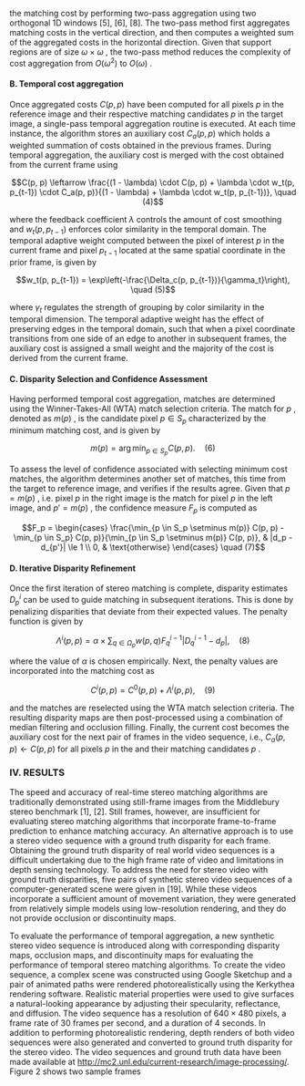 the matching cost by performing two-pass aggregation using two orthogonal 1D windows [5], [6], [8]. The two-pass method first aggregates matching costs in the vertical direction, and then computes a weighted sum of the aggregated costs in the horizontal direction. Given that support regions are of size  $\omega \times \omega$ , the two-pass method reduces the complexity of cost aggregation from  $O(\omega^2)$  to  $O(\omega)$ .

#### B. Temporal cost aggregation

Once aggregated costs  $C(p, p)$  have been computed for all pixels  $p$  in the reference image and their respective matching candidates  $p$  in the target image, a single-pass temporal aggregation routine is executed. At each time instance, the algorithm stores an auxiliary cost  $C_a(p, p)$  which holds a weighted summation of costs obtained in the previous frames. During temporal aggregation, the auxiliary cost is merged with the cost obtained from the current frame using

$$C(p, p) \leftarrow \frac{(1 - \lambda) \cdot C(p, p) + \lambda \cdot w_t(p, p_{t-1}) \cdot C_a(p, p)}{(1 - \lambda) + \lambda \cdot w_t(p, p_{t-1})}, \quad (4)$$

where the feedback coefficient  $\lambda$  controls the amount of cost smoothing and  $w_t(p, p_{t-1})$  enforces color similarity in the temporal domain. The temporal adaptive weight computed between the pixel of interest  $p$  in the current frame and pixel  $p_{t-1}$  located at the same spatial coordinate in the prior frame, is given by

$$w_t(p, p_{t-1}) = \exp\left(-\frac{\Delta_c(p, p_{t-1})}{\gamma_t}\right), \quad (5)$$

where  $\gamma_t$  regulates the strength of grouping by color similarity in the temporal dimension. The temporal adaptive weight has the effect of preserving edges in the temporal domain, such that when a pixel coordinate transitions from one side of an edge to another in subsequent frames, the auxiliary cost is assigned a small weight and the majority of the cost is derived from the current frame.

#### C. Disparity Selection and Confidence Assessment

Having performed temporal cost aggregation, matches are determined using the Winner-Takes-All (WTA) match selection criteria. The match for  $p$ , denoted as  $m(p)$ , is the candidate pixel  $p \in S_p$  characterized by the minimum matching cost, and is given by

$$m(p) = \arg\min_{p \in S_p} C(p, p). \quad (6)$$

To assess the level of confidence associated with selecting minimum cost matches, the algorithm determines another set of matches, this time from the target to reference image, and verifies if the results agree. Given that  $p = m(p)$ , i.e. pixel  $p$  in the right image is the match for pixel  $p$  in the left image, and  $p' = m(p)$ , the confidence measure  $F_p$  is computed as

$$F_p = \begin{cases} \frac{\min_{p \in S_p \setminus m(p)} C(p, p) - \min_{p \in S_p} C(p, p)}{\min_{p \in S_p \setminus m(p)} C(p, p)}, & |d_p - d_{p'}| \le 1 \\ 0, & \text{otherwise} \end{cases} \quad (7)$$

#### D. Iterative Disparity Refinement

Once the first iteration of stereo matching is complete, disparity estimates  $D_p^i$  can be used to guide matching in subsequent iterations. This is done by penalizing disparities that deviate from their expected values. The penalty function is given by

$$\Lambda^i(p, p) = \alpha \times \sum_{q \in \Omega_p} w(p, q) F_q^{i-1} |D_q^{i-1} - d_p|, \quad (8)$$

where the value of  $\alpha$  is chosen empirically. Next, the penalty values are incorporated into the matching cost as

$$C^i(p, p) = C^0(p, p) + \Lambda^i(p, p), \quad (9)$$

and the matches are reselected using the WTA match selection criteria. The resulting disparity maps are then post-processed using a combination of median filtering and occlusion filling. Finally, the current cost becomes the auxiliary cost for the next pair of frames in the video sequence, i.e.,  $C_a(p, p) \leftarrow C(p, p)$  for all pixels  $p$  in the and their matching candidates  $p$ .

### IV. RESULTS

The speed and accuracy of real-time stereo matching algorithms are traditionally demonstrated using still-frame images from the Middlebury stereo benchmark [1], [2]. Still frames, however, are insufficient for evaluating stereo matching algorithms that incorporate frame-to-frame prediction to enhance matching accuracy. An alternative approach is to use a stereo video sequence with a ground truth disparity for each frame. Obtaining the ground truth disparity of real world video sequences is a difficult undertaking due to the high frame rate of video and limitations in depth sensing technology. To address the need for stereo video with ground truth disparities, five pairs of synthetic stereo video sequences of a computer-generated scene were given in [19]. While these videos incorporate a sufficient amount of movement variation, they were generated from relatively simple models using low-resolution rendering, and they do not provide occlusion or discontinuity maps.

To evaluate the performance of temporal aggregation, a new synthetic stereo video sequence is introduced along with corresponding disparity maps, occlusion maps, and discontinuity maps for evaluating the performance of temporal stereo matching algorithms. To create the video sequence, a complex scene was constructed using Google Sketchup and a pair of animated paths were rendered photorealistically using the Kerkythea rendering software. Realistic material properties were used to give surfaces a natural-looking appearance by adjusting their specularity, reflectance, and diffusion. The video sequence has a resolution of  $640 \times 480$  pixels, a frame rate of 30 frames per second, and a duration of 4 seconds. In addition to performing photorealistic rendering, depth renders of both video sequences were also generated and converted to ground truth disparity for the stereo video. The video sequences and ground truth data have been made available at <http://mc2.unl.edu/current-research/image-processing/>. Figure 2 shows two sample frames
